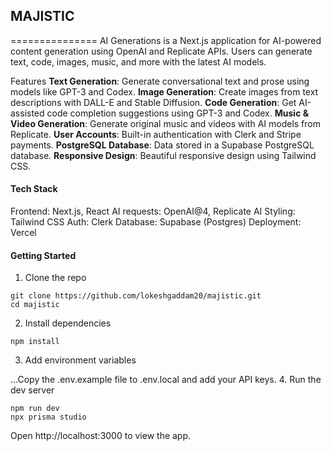 ## MAJISTIC
===============
AI Generations is a Next.js application for AI-powered content generation using OpenAI and Replicate APIs. Users can generate text, code, images, music, and more with the latest AI models.

Features
__Text Generation__: Generate conversational text and prose using models like GPT-3 and Codex.
__Image Generation__: Create images from text descriptions with DALL-E and Stable Diffusion.
__Code Generation__: Get AI-assisted code completion suggestions using GPT-3 and Codex.
__Music & Video Generation__: Generate original music and videos with AI models from Replicate.
__User Accounts__: Built-in authentication with Clerk and Stripe payments.
__PostgreSQL Database__: Data stored in a Supabase PostgreSQL database.
__Responsive Design__: Beautiful responsive design using Tailwind CSS.

#### Tech Stack
Frontend: Next.js, React
AI requests: OpenAI@4, Replicate AI
Styling: Tailwind CSS
Auth: Clerk
Database: Supabase (Postgres)
Deployment: Vercel

#### Getting Started

1. Clone the repo
```
git clone https://github.com/lokeshgaddam20/majistic.git
cd majistic
```
2. Install dependencies
```
npm install
```
3. Add environment variables

...Copy the .env.example file to .env.local and add your API keys.
4. Run the dev server
```
npm run dev
npx prisma studio
```
Open http://localhost:3000 to view the app.
